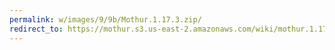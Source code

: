 ```yaml
---
permalink: w/images/9/9b/Mothur.1.17.3.zip/
redirect_to: https://mothur.s3.us-east-2.amazonaws.com/wiki/mothur.1.17.3.zip
---
```


